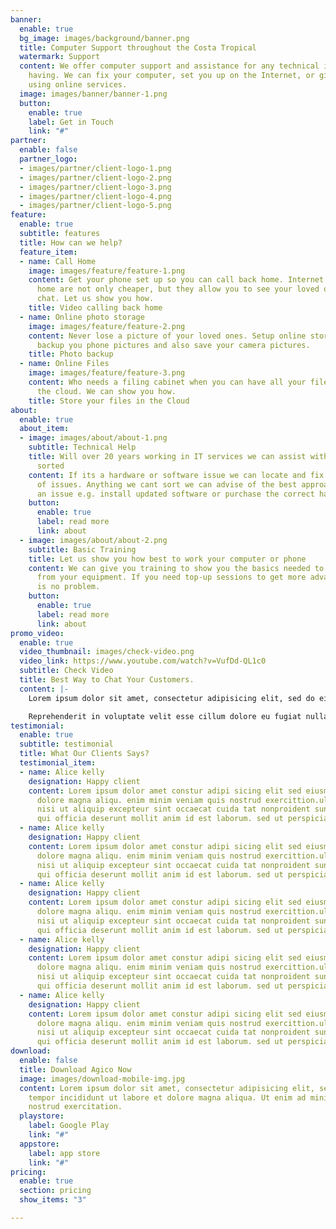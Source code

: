 ```yaml
---
banner:
  enable: true
  bg_image: images/background/banner.png
  title: Computer Support throughout the Costa Tropical
  watermark: Support
  content: We offer computer support and assistance for any technical issue you are
    having. We can fix your computer, set you up on the Internet, or give you confidence
    using online services.
  image: images/banner/banner-1.png
  button:
    enable: true
    label: Get in Touch
    link: "#"
partner:
  enable: false
  partner_logo:
  - images/partner/client-logo-1.png
  - images/partner/client-logo-2.png
  - images/partner/client-logo-3.png
  - images/partner/client-logo-4.png
  - images/partner/client-logo-5.png
feature:
  enable: true
  subtitle: features
  title: How can we help?
  feature_item:
  - name: Call Home
    image: images/feature/feature-1.png
    content: Get your phone set up so you can call back home. Internet calls back
      home are not only cheaper, but they allow you to see your loved ones as you
      chat. Let us show you how.
    title: Video calling back home
  - name: Online photo storage
    image: images/feature/feature-2.png
    content: Never lose a picture of your loved ones. Setup online storage to automatically
      backup you phone pictures and also save your camera pictures.
    title: Photo backup
  - name: Online Files
    image: images/feature/feature-3.png
    content: Who needs a filing cabinet when you can have all your files stored in
      the cloud. We can show you how.
    title: Store your files in the Cloud
about:
  enable: true
  about_item:
  - image: images/about/about-1.png
    subtitle: Technical Help
    title: Will over 20 years working in IT services we can assist with getting you
      sorted
    content: If its a hardware or software issue we can locate and fix the majority
      of issues. Anything we cant sort we can advise of the best approach to resolve
      an issue e.g. install updated software or purchase the correct hardware.
    button:
      enable: true
      label: read more
      link: about
  - image: images/about/about-2.png
    subtitle: Basic Training
    title: Let us show you how best to work your computer or phone
    content: We can give you training to show you the basics needed to get the most
      from your equipment. If you need top-up sessions to get more advanced then that
      is no problem.
    button:
      enable: true
      label: read more
      link: about
promo_video:
  enable: true
  video_thumbnail: images/check-video.png
  video_link: https://www.youtube.com/watch?v=VufDd-QL1c0
  subtitle: Check Video
  title: Best Way to Chat Your Customers.
  content: |-
    Lorem ipsum dolor sit amet, consectetur adipisicing elit, sed do eiusmod tempor incididunt ut labore et dolore magna aliqua. Ut enim ad minim veniam quis nostrud exercitation ullamco laboris nisi aliquip commodo consequat. duis aute.

    Reprehenderit in voluptate velit esse cillum dolore eu fugiat nulla pariatur excepteur sint occaecat cupidatat non proident.
testimonial:
  enable: true
  subtitle: testimonial
  title: What Our Clients Says?
  testimonial_item:
  - name: Alice kelly
    designation: Happy client
    content: Lorem ipsum dolor amet constur adipi sicing elit sed eiusmtempor incid
      dolore magna aliqu. enim minim veniam quis nostrud exercittion.ullamco laboris
      nisi ut aliquip excepteur sint occaecat cuida tat nonproident sunt in culpa
      qui officia deserunt mollit anim id est laborum. sed ut perspiciatis.
  - name: Alice kelly
    designation: Happy client
    content: Lorem ipsum dolor amet constur adipi sicing elit sed eiusmtempor incid
      dolore magna aliqu. enim minim veniam quis nostrud exercittion.ullamco laboris
      nisi ut aliquip excepteur sint occaecat cuida tat nonproident sunt in culpa
      qui officia deserunt mollit anim id est laborum. sed ut perspiciatis.
  - name: Alice kelly
    designation: Happy client
    content: Lorem ipsum dolor amet constur adipi sicing elit sed eiusmtempor incid
      dolore magna aliqu. enim minim veniam quis nostrud exercittion.ullamco laboris
      nisi ut aliquip excepteur sint occaecat cuida tat nonproident sunt in culpa
      qui officia deserunt mollit anim id est laborum. sed ut perspiciatis.
  - name: Alice kelly
    designation: Happy client
    content: Lorem ipsum dolor amet constur adipi sicing elit sed eiusmtempor incid
      dolore magna aliqu. enim minim veniam quis nostrud exercittion.ullamco laboris
      nisi ut aliquip excepteur sint occaecat cuida tat nonproident sunt in culpa
      qui officia deserunt mollit anim id est laborum. sed ut perspiciatis.
  - name: Alice kelly
    designation: Happy client
    content: Lorem ipsum dolor amet constur adipi sicing elit sed eiusmtempor incid
      dolore magna aliqu. enim minim veniam quis nostrud exercittion.ullamco laboris
      nisi ut aliquip excepteur sint occaecat cuida tat nonproident sunt in culpa
      qui officia deserunt mollit anim id est laborum. sed ut perspiciatis.
download:
  enable: false
  title: Download Agico Now
  image: images/download-mobile-img.jpg
  content: Lorem ipsum dolor sit amet, consectetur adipisicing elit, sed do eiusmod
    tempor incididunt ut labore et dolore magna aliqua. Ut enim ad minim veniam quis
    nostrud exercitation.
  playstore:
    label: Google Play
    link: "#"
  appstore:
    label: app store
    link: "#"
pricing:
  enable: true
  section: pricing
  show_items: "3"

---
```

